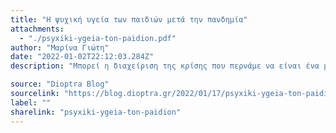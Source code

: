```yaml
---
title: "Η ψυχική υγεία των παιδιών μετά την πανδημία"
attachments:
  - "./psyxiki-ygeia-ton-paidion.pdf"
author: "Μαρίνα Γιώτη"
date: "2022-01-02T22:12:03.284Z"
description: "Μπορεί η διαχείριση της κρίσης που περνάμε να είναι ένα μάθημα που θα ενισχύσει την ψυχική τους αντοχή και θα τα προετοιμάσει για τις δυσκολίες που ενδέχεται να αντιμετωπίσουν στη ζωή τους; "

source: "Dioptra Blog"
sourcelink: "https://blog.dioptra.gr/2022/01/17/psyxiki-ygeia-ton-paidion/?fbclid=IwAR2OeAFnG33qmhyuXfHE658fnnO9BosvJ-Wl-_ndLHmoqAwsGsohHEtlh0Q"
label: ""
sharelink: "psyxiki-ygeia-ton-paidion"
---
```

